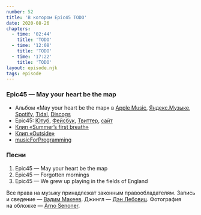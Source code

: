 ```yaml
---
number: 52
title: 'В котором Epic45 TODO'
date: 2020-08-26
chapters:
  - time: '02:44'
    title: 'TODO'
  - time: '12:08'
    title: 'TODO'
  - time: '17:22'
    title: 'TODO'
layout: episode.njk
tags: episode
---
```


### Epic45 — May your heart be the map

- Альбом «May your heart be the map» в
  [Apple Music](https://music.apple.com/album/368029682),
  [Яндекс.Музыке](https://music.yandex.ru/album/6592869),
  [Spotify](https://open.spotify.com/playlist/58A9CGM5lE44RMQV6p6lLc),
  [Tidal](https://tidal.com/browse/album/35532275),
  [Discogs](https://www.discogs.com/master/171303)
- Epic45:
  [Ютуб](https://www.youtube.com/user/waysideandwoodland),
  [Фейсбук](https://www.facebook.com/epic45official/),
  [Твиттер](https://twitter.com/epic45),
  [сайт](http://epic45.com/)
- [Клип «Summer’s first breath»](https://youtu.be/uJHw94x-R44)
- [Клип «Outside»](https://youtu.be/iIDnbLApzO4)
- [musicForProgramming](http://musicforprogramming.net)

### Песни

1. Epic45 — May your heart be the map
2. Epic45 — Forgotten mornings
3. Epic45 — We grew up playing in the fields of England

Все права на музыку принадлежат законным правообладателям.
Запись и сведение — [Вадим Макеев](https://twitter.com/pepelsbey).
Джингл — [Дэн Лебовиц](https://www.youtube.com/channel/UC38A5qHrlc_Zgua7vL4b96w).
Фотография на обложке — [Arno Senoner](https://unsplash.com/photos/rmxuKJqMUVE).
